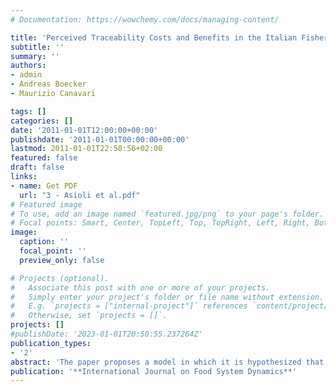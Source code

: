```yaml
---
# Documentation: https://wowchemy.com/docs/managing-content/

title: 'Perceived Traceability Costs and Benefits in the Italian Fisheries Supply Chain'
subtitle: ''
summary: ''
authors:
- admin 
- Andreas Boecker 
- Maurizio Canavari

tags: []
categories: []
date: '2011-01-01T12:00:00+00:00'
publishdate: '2011-01-01T00:00:00+00:00'
lastmod: 2011-01-01T22:50:56+02:00
featured: false
draft: false
links: 
- name: Get PDF
  url: "3 - Asioli et al.pdf"
# Featured image
# To use, add an image named `featured.jpg/png` to your page's folder.
# Focal points: Smart, Center, TopLeft, Top, TopRight, Left, Right, BottomLeft, Bottom, BottomRight.
image:
  caption: ''
  focal_point: ''
  preview_only: false

# Projects (optional).
#   Associate this post with one or more of your projects.
#   Simply enter your project's folder or file name without extension.
#   E.g. `projects = ["internal-project"]` references `content/project/deep-learning/index.md`.
#   Otherwise, set `projects = []`.
projects: []
#publishDate: '2023-01-01T20:50:55.237264Z'
publication_types: 
- '2'
abstract: 'The paper proposes a model in which it is hypothesized that firm characteristics influence both costs and benefits of traceability. The proposed model differentiates between aggregate measures and specific categories, as well as between expected costs and benefits on the one hand and perceived actual outcomes on the other, and is tested in a series of regression analyses based on a survey sample of 60 Italian fish processors. The findings indicate that firm characteristics are not strongly associated with any specific cost or benefit measure. However, expected overall benefits are highly significantly impacted by firm size and the number of quality management systems certified, while actual overall benefits only by firm size. Finally, the study also finds considerable discrepancies between expected and actual costs and benefits. The managerial implications of the findings are discussed.'
publication: '**International Journal on Food System Dynamics**'
---
```

